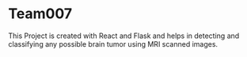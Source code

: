 # Team007
This Project is created with React and Flask and helps in detecting and classifying any possible brain tumor using MRI scanned images.
